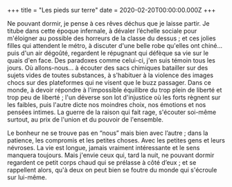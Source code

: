 +++
title =  "Les pieds sur terre"
date =  2020-02-20T00:00:00.000Z
+++

Ne pouvant dormir, je pense à ces rêves déchus que je laisse partir. Je titube dans cette époque infernale, à dévaler l’échelle sociale pour m'éloigner au possible des horreurs de la classe du dessus ; et ces jolies filles qui attendent le métro, à discuter d'une belle robe qu'elles ont chiné… puis d'un air dégoûté, regardent le répugnant qui défèque sa vie sur le quais d'en face. Des paradoxes comme celui-ci, j'en suis témoin tous les jours. Où allons-nous… à écouter des sacs chimiques batailler sur des sujets vides de toutes substances, à s'habituer à la violence des images chocs sur des plateformes qui ne visent que le buzz passager. Dans ce monde, à devoir répondre à l'impossible équilibre du trop plein de liberté et trop peu de liberté ; l'un déverse son lot d'injustice où les forts règnent sur les faibles, puis l'autre dicte nos moindres choix, nos émotions et nos pensées intimes. La guerre de la raison qui fait rage, s'écouter soi-même surtout, au prix de l'union et du pouvoir de l'ensemble. 

Le bonheur ne se trouve pas en “nous” mais bien avec l’autre ; dans la patience, les compromis et les petites choses. Avec les petites gens et leurs névroses. La vie est longue, jamais vraiment intéressante et le sens manquera toujours. Mais j'envie ceux qui, tard la nuit, ne pouvant dormir regardent ce petit corps chaud qui se prélasse à côté d’eux ; et se rappellent alors, qu'à deux on peut bien se foutre du monde qui s'écroule sur lui-même.
